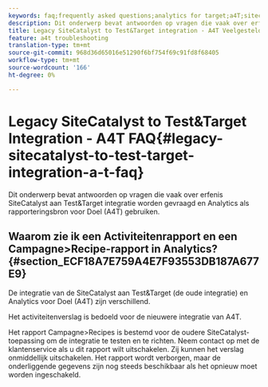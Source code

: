 ```yaml
---
keywords: faq;frequently asked questions;analytics for target;a4T;sitecatalyst;campaign>recipe;test&target;integration
description: Dit onderwerp bevat antwoorden op vragen die vaak over erfenis SiteCatalyst aan Test&Target integratie worden gevraagd en Analytics als rapporteringsbron voor Doel (A4T) gebruiken.
title: Legacy SiteCatalyst to Test&Target integration - A4T Veelgestelde vragen
feature: a4t troubleshooting
translation-type: tm+mt
source-git-commit: 968d36d65016e51290f6bf754f69c91fd8f68405
workflow-type: tm+mt
source-wordcount: '166'
ht-degree: 0%

---
```



# Legacy SiteCatalyst to Test&amp;Target Integration - A4T FAQ{#legacy-sitecatalyst-to-test-target-integration-a-t-faq}

Dit onderwerp bevat antwoorden op vragen die vaak over erfenis SiteCatalyst aan Test&amp;Target integratie worden gevraagd en Analytics als rapporteringsbron voor Doel (A4T) gebruiken.

## Waarom zie ik een Activiteitenrapport en een Campagne>Recipe-rapport in Analytics? {#section_ECF18A7E759A4E7F93553DB187A677E9}

De integratie van de SiteCatalyst aan Test&amp;Target (de oude integratie) en Analytics voor Doel (A4T) zijn verschillend.

Het activiteitenverslag is bedoeld voor de nieuwere integratie van A4T.

Het rapport Campagne>Recipes is bestemd voor de oudere SiteCatalyst-toepassing om de integratie te testen en te richten. Neem contact op met de klantenservice als u dit rapport wilt uitschakelen. Zij kunnen het verslag onmiddellijk uitschakelen. Het rapport wordt verborgen, maar de onderliggende gegevens zijn nog steeds beschikbaar als het opnieuw moet worden ingeschakeld.
